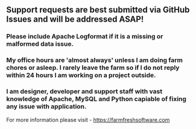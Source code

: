 ## Support requests are best submitted via **GitHub Issues** and will be addressed ASAP!

### Please include Apache Logformat if it is a missing or malformed data issue.

### My office hours are 'almost always' unless I am doing farm chores or asleep. I rarely leave the farm so if I do not reply within 24 hours I am working on a project outside.

### I am designer, developer and support staff with vast knowledge of Apache, MySQL and Python capiable of fixing any issue with application.

For more information please visit - https://farmfreshsoftware.com